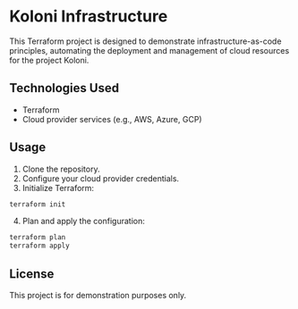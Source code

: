 # Koloni Infrastructure

This Terraform project is designed to demonstrate infrastructure-as-code principles,
automating the deployment and management of cloud resources for the project
Koloni.

## Technologies Used

- Terraform
- Cloud provider services (e.g., AWS, Azure, GCP)

## Usage

1. Clone the repository.
2. Configure your cloud provider credentials.
3. Initialize Terraform:

```sh
terraform init
```

4. Plan and apply the configuration:

```sh
terraform plan
terraform apply
```

## License

This project is for demonstration purposes only.
